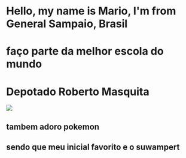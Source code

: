 # Hello, my name is Mario, I'm from General Sampaio, Brasil
# faço parte da melhor escola do mundo
# Depotado Roberto Masquita
<img src="https://media.tenor.com/gjJLNnVDRsoAAAAj/mario-mario-png.gif" style="display: block; margin-left: auto; margin-right: auto;"/> 

## tambem adoro pokemon

## sendo que meu inicial favorito e o suwampert
